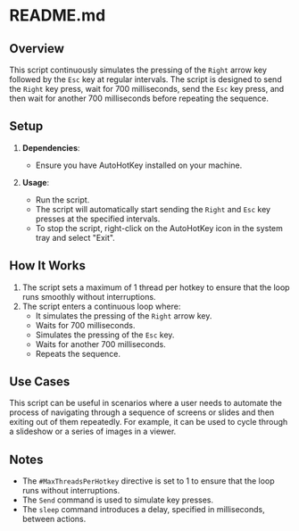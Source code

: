 # README.md

## Overview

This script continuously simulates the pressing of the `Right` arrow key followed by the `Esc` key at regular intervals. The script is designed to send the `Right` key press, wait for 700 milliseconds, send the `Esc` key press, and then wait for another 700 milliseconds before repeating the sequence.

## Setup

1. **Dependencies**: 
   - Ensure you have AutoHotKey installed on your machine.

2. **Usage**:
   - Run the script.
   - The script will automatically start sending the `Right` and `Esc` key presses at the specified intervals.
   - To stop the script, right-click on the AutoHotKey icon in the system tray and select "Exit".

## How It Works

1. The script sets a maximum of 1 thread per hotkey to ensure that the loop runs smoothly without interruptions.
2. The script enters a continuous loop where:
   - It simulates the pressing of the `Right` arrow key.
   - Waits for 700 milliseconds.
   - Simulates the pressing of the `Esc` key.
   - Waits for another 700 milliseconds.
   - Repeats the sequence.

## Use Cases

This script can be useful in scenarios where a user needs to automate the process of navigating through a sequence of screens or slides and then exiting out of them repeatedly. For example, it can be used to cycle through a slideshow or a series of images in a viewer.

## Notes

- The `#MaxThreadsPerHotkey` directive is set to 1 to ensure that the loop runs without interruptions.
- The `Send` command is used to simulate key presses.
- The `sleep` command introduces a delay, specified in milliseconds, between actions.
